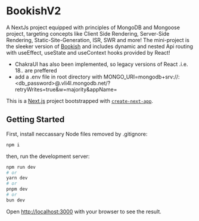 # BookishV2
A NextJs project equipped with principles of MongoDB and Mongoose project, targeting concepts like Client Side Rendering, Server-Side Rendering, Static-Site-Generation, ISR, SWR and more!
The mini-project is the sleeker version of [Bookish](https://github.com/Ahmad-Waseem/bookish) and includes dynamic and nested Api routing with useEffect, useState and useContext hooks provided by React!
- ChakraUI has also been implemented, so legacy versions of React .i.e. 18.*.* are preffered
- add a .env file in root directory with MONGO_URI=mongodb+srv://<username>:<db_password>@<clustername>.vli4l.mongodb.net/?retryWrites=true&w=majority&appName=<clustername>

This is a [Next.js](https://nextjs.org) project bootstrapped with [`create-next-app`](https://nextjs.org/docs/pages/api-reference/create-next-app).

## Getting Started

First, install neccassary Node files removed by .gitignore:
```bash
npm i
```

then, run the development server:

```bash
npm run dev
# or
yarn dev
# or
pnpm dev
# or
bun dev
```

Open [http://localhost:3000](http://localhost:3000) with your browser to see the result.
